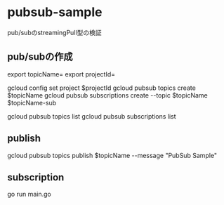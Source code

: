 # pubsub-sample
pub/subのstreamingPull型の検証

## pub/subの作成
export topicName=<topicName>
export projectId=<projectId>

gcloud config set project $projectId
gcloud pubsub topics create $topicName
gcloud pubsub subscriptions create --topic $topicName $topicName-sub

gcloud pubsub topics list
gcloud pubsub subscriptions list

## publish
gcloud pubsub topics publish $topicName --message "PubSub Sample"

## subscription
go run main.go